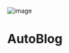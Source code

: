 ![image](https://github.com/user-attachments/assets/0bae7c2b-e50e-4ac1-85f9-e2640f88b030)


# AutoBlog
